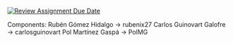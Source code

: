 [![Review Assignment Due Date](https://classroom.github.com/assets/deadline-readme-button-24ddc0f5d75046c5622901739e7c5dd533143b0c8e959d652212380cedb1ea36.svg)](https://classroom.github.com/a/J0o-4Y-C)


Components:
Rubén Gómez Hidalgo -> rubenix27
Carlos Guinovart Galofre -> carlosguinovart
Pol Martínez Gaspá -> PolMG
